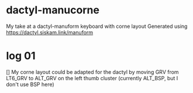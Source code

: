 # dactyl-manucorne

My take at a dactyl-manuform keyboard with corne layout
Generated using https://dactyl.siskam.link/manuform

# log 01

[] My corne layout could be adapted for the dactyl by moving GRV from LT6_GRV to ALT_GRV on the left thumb cluster (currently ALT_BSP, but I don't use BSP here)
